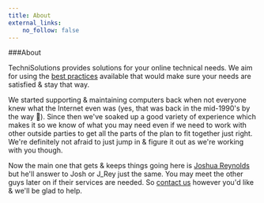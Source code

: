 ```yaml
---
title: About
external_links:
    no_follow: false
---
```


###About

TechniSolutions provides solutions for your online technical needs. We aim for using the [best practices](http://www.bestpractice.technology/) available that would make sure your needs are satisfied & stay that way.

We started supporting & maintaining computers back when not everyone knew what the Internet even was (yes, that was back in the mid-1990's by the way 🙂). Since then we've soaked up a good variety of experience which makes it so we know of what you may need even if we need to work with other outside parties to get all the parts of the plan to fit together just right. We're definitely not afraid to just jump in & figure it out as we're working with you though.

Now the main one that gets & keeps things going here is [Joshua Reynolds](mailto:j@techni.solutions) but he'll answer to Josh or J_Rey just the same. You may meet the other guys later on if their services are needed. So [contact us](/contact) however you'd like & we'll be glad to help.